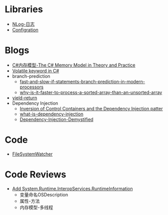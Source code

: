 

Libraries
=========================
* [NLog-日志](https://github.com/NLog/NLog)
* [Configration](https://github.com/aspnet/Configuration)






























Blogs
=========================
* [C#内存模型-The C# Memory Model in Theory and Practice](https://msdn.microsoft.com/en-us/magazine/jj863136.aspx)
* [Volatile keyword in C#](http://igoro.com/archive/volatile-keyword-in-c-memory-model-explained/)
* branch-prediction
    * [fast-and-slow-if-statements-branch-prediction-in-modern-processors](http://igoro.com/archive/fast-and-slow-if-statements-branch-prediction-in-modern-processors/)
    * [why-is-it-faster-to-process-a-sorted-array-than-an-unsorted-array](http://stackoverflow.com/questions/11227809/why-is-it-faster-to-process-a-sorted-array-than-an-unsorted-array)
* [yield-return](https://www.kenneth-truyers.net/2016/05/12/yield-return-in-c/)
* Dependency Injection
    * [Inversion of Control Containers and the Dependency Injection patter](https://martinfowler.com/articles/injection.html)
    * [what-is-dependency-injection](http://stackoverflow.com/questions/130794/what-is-dependency-injection)
    * [Dependency-Injection-Demystified](http://www.jamesshore.com/Blog/Dependency-Injection-Demystified.html)



















Code
==========================
* [FileSystemWatcher](https://referencesource.microsoft.com/#System/services/io/system/io/FileSystemWatcher.cs)












Code Reviews
=========================
* [Add System.Runtime.InteropServices.RuntimeInformation](https://github.com/dotnet/corefx/pull/4334)
    * 变量命名OSDescription
    * 属性-方法
    * 内存模型-多线程






























